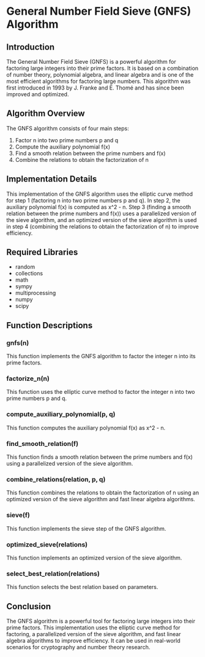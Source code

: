 # General Number Field Sieve (GNFS) Algorithm

## Introduction

The General Number Field Sieve (GNFS) is a powerful algorithm for factoring large integers into their prime factors. It is based on a combination of number theory, polynomial algebra, and linear algebra and is one of the most efficient algorithms for factoring large numbers. This algorithm was first introduced in 1993 by J. Franke and E. Thomé and has since been improved and optimized.

## Algorithm Overview

The GNFS algorithm consists of four main steps:

1. Factor n into two prime numbers p and q
2. Compute the auxiliary polynomial f(x)
3. Find a smooth relation between the prime numbers and f(x)
4. Combine the relations to obtain the factorization of n

## Implementation Details

This implementation of the GNFS algorithm uses the elliptic curve method for step 1 (factoring n into two prime numbers p and q). In step 2, the auxiliary polynomial f(x) is computed as x^2 - n. Step 3 (finding a smooth relation between the prime numbers and f(x)) uses a parallelized version of the sieve algorithm, and an optimized version of the sieve algorithm is used in step 4 (combining the relations to obtain the factorization of n) to improve efficiency.

## Required Libraries

- random
- collections
- math
- sympy
- multiprocessing
- numpy
- scipy

## Function Descriptions

### gnfs(n)
This function implements the GNFS algorithm to factor the integer n into its prime factors.

### factorize_n(n)
This function uses the elliptic curve method to factor the integer n into two prime numbers p and q.

### compute_auxiliary_polynomial(p, q)
This function computes the auxiliary polynomial f(x) as x^2 - n.

### find_smooth_relation(f)
This function finds a smooth relation between the prime numbers and f(x) using a parallelized version of the sieve algorithm.

### combine_relations(relation, p, q)
This function combines the relations to obtain the factorization of n using an optimized version of the sieve algorithm and fast linear algebra algorithms.

### sieve(f)
This function implements the sieve step of the GNFS algorithm.

### optimized_sieve(relations)
This function implements an optimized version of the sieve algorithm.

### select_best_relation(relations)
This function selects the best relation based on parameters.

## Conclusion

The GNFS algorithm is a powerful tool for factoring large integers into their prime factors. This implementation uses the elliptic curve method for factoring, a parallelized version of the sieve algorithm, and fast linear algebra algorithms to improve efficiency. It can be used in real-world scenarios for cryptography and number theory research.
